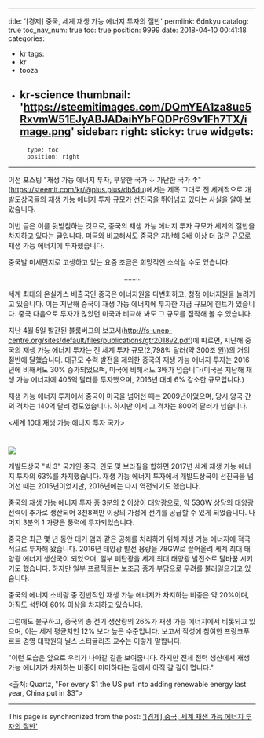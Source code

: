 
---
title: '[경제]  중국, 세계 재생 가능 에너지 투자의 절반'
permlink: 6dnkyu
catalog: true
toc_nav_num: true
toc: true
position: 9999
date: 2018-04-10 00:41:18
categories:
- kr
tags:
- kr
- tooza
- kr-science
thumbnail: 'https://steemitimages.com/DQmYEA1za8ue5RxvmW51EJyABJADaihYbFQDPr69v1Fh7TX/image.png'
sidebar:
    right:
        sticky: true
widgets:
    -
        type: toc
        position: right
---


이전 포스팅 "재생 가능 에너지 투자, 부유한 국가 ↓ 가난한 국가 ↑"(https://steemit.com/kr/@pius.pius/db5du)에서는 제목 그대로 전 세계적으로 개발도상국들의 재생 가능 에너지 투자 규모가 선진국을 뛰어넘고 있다는 사실을 알아 보았습니다.

이번 글은 이를 뒷받침하는 것으로, 중국의 재생 가능 에너지 투자 규모가 세계의 절반을 차지하고 있다는 글입니다.  미국와 비교해서도 중국은 지난해 3배 이상 더 많은 규모로 재생 가능 에너지에 투자했습니다.

중국발 미세먼지로 고생하고 있는 요즘 조금은 희망적인 소식일 수도 있습니다.

<center>
..........
</center>

세계 최대의 온실가스 배출국인 중국은 에너지원을 다변화하고, 청정 에너지원을 늘려가고 있습니다.  이는 지난해 중국이 재생 가능 에너지에 투자한 자금 규모에 힌트가 있습니다.  중국 다음으로 투자가 많았던 미국과 비교해 봐도 그 규모를 짐작해 볼 수 있습니다.  

지난 4월 5일 발간된 블룸버그의 보고서(http://fs-unep-centre.org/sites/default/files/publications/gtr2018v2.pdf)에 따르면, 지난해 중국의 재생 가능 에너지 투자는 전 세계 투자 규모(2,798억 달러(약 300조 원))의 거의 절반에 달했습니다.  대규모 수력 발전을 제외한 중국의 재생 가능 에너지 투자는 2016년에 비해서도 30% 증가되었으며, 미국에 비해서도 3배가 넘습니다(미국은 지난해 재생 가능 에너지에 405억 달러를 투자했으며, 2016년 대비 6% 감소한 규모입니다.) 

재생 가능 에너지 투자에서 중국이 미국을 넘어선 때는 2009년이었으며, 당시 양국 간의 격차는 140억 달러 정도였습니다. 하지만 이제 그 격차는 800억 달러가 넘습니다. 

<세계 10대 재생 가능 에너지 투자 국가>
#
![](https://steemitimages.com/DQmYEA1za8ue5RxvmW51EJyABJADaihYbFQDPr69v1Fh7TX/image.png)

개발도상국 "빅 3" 국가인 중국, 인도 및 브라질을 합하면 2017년 세계 재생 가능 에너지 투자의 63%를 차지했습니다.  재생 가능 에너지 투자에서 개발도상국이 선진국을 넘어선 때는 2015년이었지만, 2016년에는 다시 역전되기도 했습니다. 

중국의 재생 가능 에너지 투자 중 3분의 2 이상이 태양광으로, 약 53GW 상당의 태양광 전력이 추가로 생산되어 3천8백만 이상의 가정에 전기를 공급할 수 있게 되었습니다.  나머지 3분의 1 가량은 풍력에 투자되었습니다.  

중국은 최근 몇 년 동안 대기 염과 같은 공해를 처리하기 위해 재생 가능 에너지에 적극적으로 투자해 왔습니다.  2016년 태양광 발전 용량을 78GW로 끌어올려 세계 최대 태양광 에너지 생산국이 되었으며, 일부 폐탄광을 세계 최대 태양광 발전소로 탈바꿈 시키기도 했습니다.  하지만 일부 프로젝트는 보조금 증가 부담으로 우려를 불러일으키고 있습니다.  

중국의 에너지 소비량 중 전반적인 재생 가능 에너지가 차지하는 비중은 약 20%이며, 아직도 석탄이 60% 이상을 차지하고 있습니다. 

그럼에도 불구하고, 중국의 총 전기 생산량의 26%가 재생 가능 에너지에서 비롯되고 있으며, 이는 세계 평균치인 12% 보다 높은 수준입니다.  보고서 작성에 참여한 프랑크푸르트 경영 대학원의 닐스 스티글리츠 교수는 이렇게 말합니다. 

"이런 모습은 앞으로 우리가 나아갈 길을 보여줍니다.  하지만  전체 전력 생산에서 재생 가능 에너지가 차지하는 비중이 미미하다는 점에서 아직 갈 길이 멉니다." 

<출처: Quartz, "For every $1 the US put into adding renewable energy last year, China put in $3">

- - -

This page is synchronized from the post: ['[경제]  중국, 세계 재생 가능 에너지 투자의 절반'](https://steemit.com/@pius.pius/6dnkyu)
